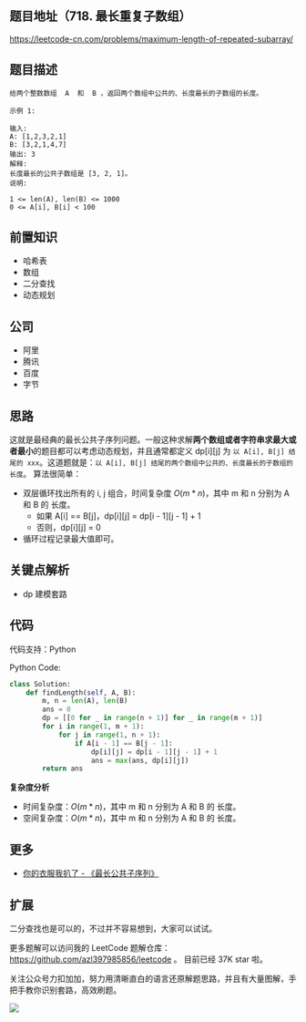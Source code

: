 ## 题目地址（718. 最长重复子数组）

https://leetcode-cn.com/problems/maximum-length-of-repeated-subarray/

## 题目描述

```
给两个整数数组  A  和  B ，返回两个数组中公共的、长度最长的子数组的长度。

示例 1:

输入:
A: [1,2,3,2,1]
B: [3,2,1,4,7]
输出: 3
解释:
长度最长的公共子数组是 [3, 2, 1]。
说明:

1 <= len(A), len(B) <= 1000
0 <= A[i], B[i] < 100
```

## 前置知识

- 哈希表
- 数组
- 二分查找
- 动态规划

## 公司

- 阿里
- 腾讯
- 百度
- 字节

## 思路

这就是最经典的最长公共子序列问题。一般这种求解**两个数组或者字符串求最大或者最小**的题目都可以考虑动态规划，并且通常都定义 dp[i][j] 为 `以 A[i], B[j] 结尾的 xxx`。这道题就是：`以 A[i], B[j] 结尾的两个数组中公共的、长度最长的子数组的长度`。 算法很简单：

- 双层循环找出所有的 i, j 组合，时间复杂度 $O(m * n)$，其中 m 和 n 分别为 A 和 B 的 长度。
  - 如果 A[i] == B[j]，dp[i][j] = dp[i - 1][j - 1] + 1
  - 否则，dp[i][j] = 0
- 循环过程记录最大值即可。

## 关键点解析

- dp 建模套路

## 代码

代码支持：Python

Python Code:

```py
class Solution:
    def findLength(self, A, B):
        m, n = len(A), len(B)
        ans = 0
        dp = [[0 for _ in range(n + 1)] for _ in range(m + 1)]
        for i in range(1, m + 1):
            for j in range(1, n + 1):
                if A[i - 1] == B[j - 1]:
                    dp[i][j] = dp[i - 1][j - 1] + 1
                    ans = max(ans, dp[i][j])
        return ans
```

**复杂度分析**

- 时间复杂度：$O(m * n)$，其中 m 和 n 分别为 A 和 B 的 长度。
- 空间复杂度：$O(m * n)$，其中 m 和 n 分别为 A 和 B 的 长度。

## 更多

- [你的衣服我扒了 - 《最长公共子序列》](https://lucifer.ren/blog/2020/07/01/LCS/)

## 扩展

二分查找也是可以的，不过并不容易想到，大家可以试试。

更多题解可以访问我的 LeetCode 题解仓库：https://github.com/azl397985856/leetcode 。 目前已经 37K star 啦。

关注公众号力扣加加，努力用清晰直白的语言还原解题思路，并且有大量图解，手把手教你识别套路，高效刷题。

![](https://tva1.sinaimg.cn/large/007S8ZIlly1ghlu0yircgj30p00dwt9t.jpg)

